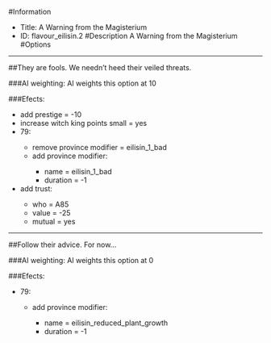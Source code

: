 #Information
 - Title: A Warning from the Magisterium
 - ID: flavour_eilisin.2
#Description
A Warning from the Magisterium
#Options

___
##They are fools. We needn’t heed their veiled threats.

###AI weighting:
AI weights this option at 10


###Efects:<ul><li>add prestige = -10</li><li>increase witch king points small = yes</li><li>79:</li><ul><li>remove province modifier = eilisin_1_bad</li><li>add province modifier:</li><ul><li>name = eilisin_1_bad</li><li>duration = -1</li></ul></ul><li>add trust:</li><ul><li>who = A85</li><li>value = -25</li><li>mutual = yes</li></ul></ul>

___
##Follow their advice. For now...

###AI weighting:
AI weights this option at 0


###Efects:<ul><li>79:</li><ul><li>add province modifier:</li><ul><li>name = eilisin_reduced_plant_growth</li><li>duration = -1</li></ul></ul></ul>
